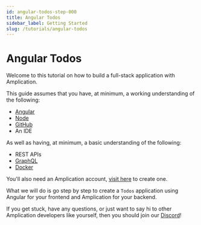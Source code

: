 ```yaml
---
id: angular-todos-step-000
title: Angular Todos
sidebar_label: Getting Started
slug: /tutorials/angular-todos
---
```


# Angular Todos

Welcome to this tutorial on how to build a full-stack application with Amplication.

This guide assumes that you have, at minimum, a working understanding of the following:

- [Angular](https://angular.io/)
- [Node](https://nodejs.org/en)
- [GitHub](https://github.com/)
- An IDE

As well as having, at minimum, a basic understanding of the following:

- REST APIs
- [GraphQL](https://graphql.org/)
- [Docker](https://www.docker.com/)

You'll also need an Amplication account, [visit here](https://app.amplication.com/login) to create one.

What we will do is go step by step to create a `Todos` application using Angular for your frontend and Amplication for your backend.

If you get stuck, have any questions, or just want to say hi to other Amplication developers like yourself, then you should join our [Discord](https://amplication.com/discord)!
